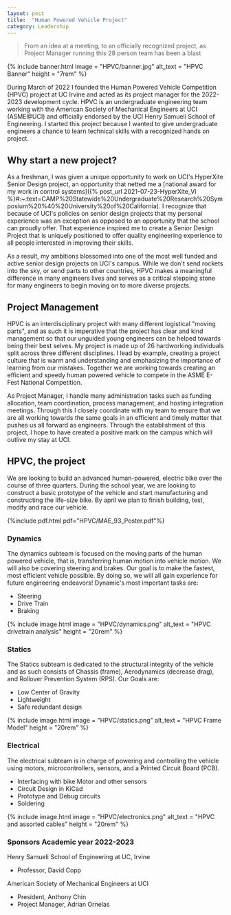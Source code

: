 ```yaml
---
layout: post
title:  "Human Powered Vehicle Project"
category: Leadership
---
```


> From an idea at a meeting, to an officially recognized project, as Project Manager running this 28 person team has been a blast

{% include banner.html image = "HPVC/banner.jpg" alt_text = "HPVC Banner" height = "7rem" %}

During March of 2022 I founded the Human Powered Vehicle Competition (HPVC) project at UC Irvine and acted as its project manager for the 2022-2023 development cycle. HPVC is an undergraduate engineering team working with the American Society of Mechanical Engineers at UCI (ASME@UCI) and officially endorsed by the UCI Henry Samueli School of Engineering. I started this project because I wanted to give undergraduate engineers a chance to learn technical skills with a recognized hands on project.

<!--more-->

## Why start a new project?

As a freshman, I was given a unique opportunity to work on UCI's HyperXite Senior Design project, an opportunity that netted me a [national award for my work in control systems]({% post_url 2021-07-23-HyperXite_VI %}#:~:text=CAMP%20Statewide%20Undergraduate%20Research%20Symposium%20%40%20University%20of%20California). I recognize that because of UCI's policies on senior design projects that my personal experience was an exception as opposed to an opportunity that the school can proudly offer. That experience inspired me to create a Senior Design Project that is uniquely positioned to offer quality engineering experience to all people interested in improving their skills.

As a result, my ambitions blossomed into one of the most well funded and active senior design projects on UCI's campus. While we don't send rockets into the sky, or send parts to other countries, HPVC makes a meaningful difference in many engineers lives and serves as a critical stepping stone for many engineers to begin moving on to more diverse projects.

## Project Management

HPVC is an interdisciplinary project with many different logistical "moving parts", and as such it is imperative that the project has clear and kind management so that our unguided young engineers can be helped towards being their best selves. My project is made up of 26 hardworking individuals split across three different disciplines. I lead by example, creating a project culture that is warm and understanding and emphasizing the importance of learning from our mistakes. Together we are working towards creating an efficient and speedy human powered vehicle to compete in the ASME E-Fest National Competition.

As Project Manager, I handle many administration tasks such as funding allocation, team coordination, process management, and hosting integration meetings. Through this I closely coordinate with my team to ensure that we are all working towards the same goals in an efficient and timely matter that pushes us all forward as engineers. Through the establishment of this project, I hope to have created a positive mark on the campus which will outlive my stay at UCI.


## HPVC, the project

We are looking to build an advanced human-powered, electric bike over the course of three quarters. During the school year, we are looking to construct a basic prototype of the vehicle and start manufacturing and constructing the life-size bike. By april we plan to finish building, test, modify and race our vehicle.

{%include pdf.html pdf="HPVC/MAE_93_Poster.pdf"%}

### Dynamics

The dynamics subteam is focused on the moving parts of the human powered vehicle, that is, transferring human motion into vehicle motion. We will also be covering steering and brakes. Our goal is to make the fastest, most efficient vehicle possible. By doing so, we will all gain experience for future engineering endeavors! Dynamic's most important tasks are:

- Steering
- Drive Train
- Braking

{% include image.html image = "HPVC/dynamics.png" alt_text = "HPVC drivetrain analysis" height = "20rem" %}

### Statics

The Statics subteam is dedicated to the structural integrity of the vehicle and as such consists of Chassis (frame), Aerodynamics (decrease drag), and Rollover Prevention System (RPS). Our Goals are:

- Low Center of Gravity
- Lightweight
- Safe redundant design

{% include image.html image = "HPVC/statics.png" alt_text = "HPVC Frame Model" height = "20rem" %}


### Electrical

The electrical subteam is in charge of powering and controlling the vehicle using motors, microcontrollers, sensors, and a Printed Circuit Board (PCB).

- Interfacing with bike Motor and other sensors
- Circuit Design in KiCad
- Prototype and Debug circuits
- Soldering

{% include image.html image = "HPVC/electronics.png" alt_text = "HPVC and assorted cables" height = "20rem" %}

### Sponsors Academic year 2022-2023

Henry Samueli School of Engineering at UC, Irvine

- Professor, David Copp

American Society of Mechanical Engineers at UCI

- President, Anthony Chin
- Project Manager, Adrian Ornelas
